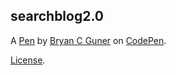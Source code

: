 ## searchblog2.0

A [Pen](https://codepen.io/bgoonz/pen/LYyBwEp) by [Bryan C Guner](https://codepen.io/bgoonz) on [CodePen](https://codepen.io).

[License](https://codepen.io/license/pen/LYyBwEp).
